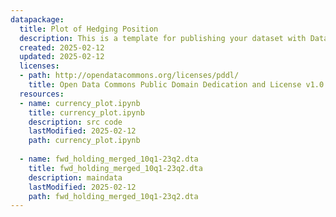 ```yaml
---
datapackage:
  title: Plot of Hedging Position 
  description: This is a template for publishing your dataset with Datahub Cloud.
  created: 2025-02-12
  updated: 2025-02-12
  licenses:
  - path: http://opendatacommons.org/licenses/pddl/
    title: Open Data Commons Public Domain Dedication and License v1.0
  resources:
  - name: currency_plot.ipynb
    title: currency_plot.ipynb
    description: src code
    lastModified: 2025-02-12
    path: currency_plot.ipynb
    
  - name: fwd_holding_merged_10q1-23q2.dta
    title: fwd_holding_merged_10q1-23q2.dta
    description: maindata
    lastModified: 2025-02-12
    path: fwd_holding_merged_10q1-23q2.dta
---
```

